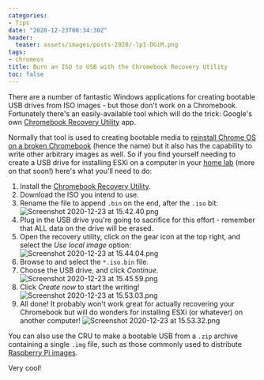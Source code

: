 ```yaml
---
categories:
- Tips
date: "2020-12-23T08:34:30Z"
header:
  teaser: assets/images/posts-2020/-lp1-DGiM.png
tags:
- chromeos
title: Burn an ISO to USB with the Chromebook Recovery Utility
toc: false
---
```


There are a number of fantastic Windows applications for creating bootable USB drives from ISO images - but those don't work on a Chromebook. Fortunately there's an easily-available tool which will do the trick: Google's own [Chromebook Recovery Utility](https://chrome.google.com/webstore/detail/chromebook-recovery-utili/jndclpdbaamdhonoechobihbbiimdgai) app. 

Normally that tool is used to creating bootable media to [reinstall Chrome OS on a broken Chromebook](https://support.google.com/chromebook/answer/1080595) (hence the name) but it also has the capability to write other arbitrary images as well. So if you find yourself needing to create a USB drive for installing ESXi on a computer in your [home lab](https://twitter.com/johndotbowdre/status/1341767090945077248) (more on that soon!) here's what you'll need to do:

1. Install the [Chromebook Recovery Utility](https://chrome.google.com/webstore/detail/chromebook-recovery-utili/pocpnlppkickgojjlmhdmidojbmbodfm).
2. Download the ISO you intend to use.
3. Rename the file to append `.bin` on the end, after the `.iso` bit:
![Screenshot 2020-12-23 at 15.42.40.png](/assets/images/posts-2020/uoTjgtbN1.png)
4. Plug in the USB drive you're going to sacrifice for this effort - remember that ALL data on the drive will be erased.
5. Open the recovery utility, click on the gear icon at the top right, and select the *Use local image* option:
![Screenshot 2020-12-23 at 15.44.04.png](/assets/images/posts-2020/vdTpW9t7Q.png)
6. Browse to and select the `*.iso.bin` file.
7. Choose the USB drive, and click *Continue*.
![Screenshot 2020-12-23 at 15.45.59.png](/assets/images/posts-2020/p_Ieqsw4p.png)
8. Click *Create now* to start the writing!
![Screenshot 2020-12-23 at 15.53.03.png](/assets/images/posts-2020/lhw5EEqSD.png)
9. All done! It probably won't work great for actually recovering your Chromebook but will do wonders for installing ESXi (or whatever) on another computer!
![Screenshot 2020-12-23 at 15.53.32.png](/assets/images/posts-2020/-lp1-DGiM.png)

You can also use the CRU to make a bootable USB from a `.zip` archive containing a single `.img` file, such as those commonly used to distribute [Raspberry Pi images](https://www.raspberrypi.org/documentation/installation/installing-images/chromeos.md).

Very cool!
